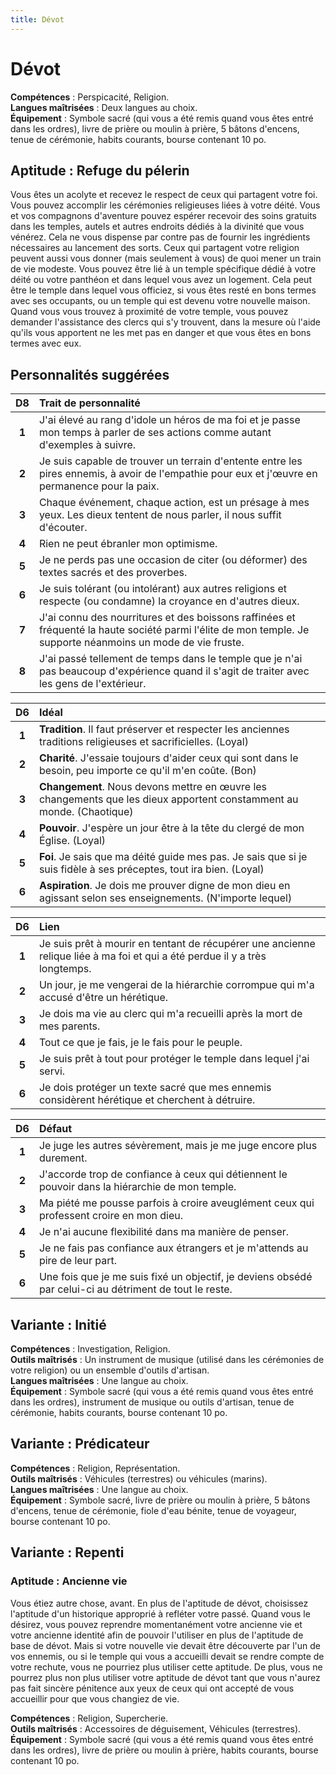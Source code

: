 ```yaml
---
title: Dévot
---
```

# Dévot
**Compétences** : Perspicacité, Religion.  
**Langues maîtrisées** : Deux langues au choix.  
**Équipement** : Symbole sacré (qui vous a été remis quand vous êtes entré dans les ordres), livre de prière ou moulin à prière, 5 bâtons d'encens, tenue de cérémonie, habits courants, bourse contenant 10 po.

## Aptitude : Refuge du pélerin
Vous êtes un acolyte et recevez le respect de ceux qui partagent votre foi. Vous pouvez accomplir les cérémonies religieuses liées à votre déité. Vous et vos compagnons d'aventure pouvez espérer recevoir des soins gratuits dans les temples, autels et autres endroits dédiés à la divinité que vous vénérez. Cela ne vous dispense par contre pas de fournir les ingrédients nécessaires au lancement des sorts. Ceux qui partagent votre religion peuvent aussi vous donner (mais seulement à vous) de quoi mener un train de vie modeste. Vous pouvez être lié à un temple spécifique dédié à votre déité ou votre panthéon et dans lequel vous avez un logement. Cela peut être le temple dans lequel vous officiez, si vous êtes resté en bons termes avec ses occupants, ou un temple qui est devenu votre nouvelle maison. Quand vous vous trouvez à proximité de votre temple, vous pouvez demander l'assistance des clercs qui s'y trouvent, dans la mesure où l'aide qu'ils vous apportent ne les met pas en danger et que vous êtes en bons termes avec eux.

## Personnalités suggérées

| D8 | Trait de personnalité |
|:-:|:-|
| **1** | J'ai élevé au rang d'idole un héros de ma foi et je passe mon temps à parler de ses actions comme autant d'exemples à suivre. |
| **2** | Je suis capable de trouver un terrain d'entente entre les pires ennemis, à avoir de l'empathie pour eux et j'œuvre en permanence pour la paix. |
| **3** | Chaque événement, chaque action, est un présage à mes yeux. Les dieux tentent de nous parler, il nous suffit d'écouter. |
| **4** | Rien ne peut ébranler mon optimisme. |
| **5** | Je ne perds pas une occasion de citer (ou déformer) des textes sacrés et des proverbes. |
| **6** | Je suis tolérant (ou intolérant) aux autres religions et respecte (ou condamne) la croyance en d'autres dieux. |
| **7** | J'ai connu des nourritures et des boissons raffinées et fréquenté la haute société parmi l'élite de mon temple. Je supporte néanmoins un mode de vie fruste. |
| **8** | J'ai passé tellement de temps dans le temple que je n'ai pas beaucoup d'expérience quand il s'agit de traiter avec les gens de l'extérieur. |

| D6 | Idéal |
|:-:|:-|
| **1** | **Tradition**. Il faut préserver et respecter les anciennes traditions religieuses et sacrificielles. (Loyal) |
| **2** | **Charité**. J'essaie toujours d'aider ceux qui sont dans le besoin, peu importe ce qu'il m'en coûte. (Bon) |
| **3** | **Changement**. Nous devons mettre en œuvre les changements que les dieux apportent constamment au monde. (Chaotique) |
| **4** | **Pouvoir**. J'espère un jour être à la tête du clergé de mon Église. (Loyal) |
| **5** | **Foi**. Je sais que ma déité guide mes pas. Je sais que si je suis fidèle à ses préceptes, tout ira bien. (Loyal) |
| **6** | **Aspiration**. Je dois me prouver digne de mon dieu en agissant selon ses enseignements. (N'importe lequel) |

| D6 | Lien |
|:-:|:-|
| **1** | Je suis prêt à mourir en tentant de récupérer une ancienne relique liée à ma foi et qui a été perdue il y a très longtemps. |
| **2** | Un jour, je me vengerai de la hiérarchie corrompue qui m'a accusé d'être un hérétique. |
| **3** | Je dois ma vie au clerc qui m'a recueilli après la mort de mes parents. |
| **4** | Tout ce que je fais, je le fais pour le peuple. |
| **5** | Je suis prêt à tout pour protéger le temple dans lequel j'ai servi. |
| **6** | Je dois protéger un texte sacré que mes ennemis considèrent hérétique et cherchent à détruire. |

| D6 | Défaut |
|:-:|:-|
| **1** | Je juge les autres sévèrement, mais je me juge encore plus durement. |
| **2** | J'accorde trop de confiance à ceux qui détiennent le pouvoir dans la hiérarchie de mon temple. |
| **3** | Ma piété me pousse parfois à croire aveuglément ceux qui professent croire en mon dieu. |
| **4** | Je n'ai aucune flexibilité dans ma manière de penser. |
| **5** | Je ne fais pas confiance aux étrangers et je m'attends au pire de leur part. |
| **6** | Une fois que je me suis fixé un objectif, je deviens obsédé par celui-ci au détriment de tout le reste. |

## Variante : Initié

**Compétences** : Investigation, Religion.  
**Outils maîtrisés** : Un instrument de musique (utilisé dans les cérémonies de votre religion) ou un ensemble d'outils d'artisan.  
**Langues maîtrisées** : Une langue au choix.  
**Équipement** : Symbole sacré (qui vous a été remis quand vous êtes entré dans les ordres), instrument de musique ou outils d'artisan, tenue de cérémonie, habits courants, bourse contenant 10 po.

## Variante : Prédicateur

**Compétences** : Religion, Représentation.  
**Outils maîtrisés** : Véhicules (terrestres) ou véhicules (marins).  
**Langues maîtrisées** : Une langue au choix.  
**Équipement** : Symbole sacré, livre de prière ou moulin à prière, 5 bâtons d'encens, tenue de cérémonie, fiole d'eau bénite, tenue de voyageur, bourse contenant 10 po.

## Variante : Repenti

### Aptitude : Ancienne vie
Vous étiez autre chose, avant. En plus de l'aptitude de dévot, choisissez l'aptitude d'un historique approprié à refléter votre passé. Quand vous le désirez, vous pouvez reprendre momentanément votre ancienne vie et votre ancienne identité afin de pouvoir l'utiliser en plus de l'aptitude de base de dévot. Mais si votre nouvelle vie devait être découverte par l'un de vos ennemis, ou si le temple qui vous a accueilli devait se rendre compte de votre rechute, vous ne pourriez plus utiliser cette aptitude. De plus, vous ne pourrez plus non plus utiliser votre aptitude de dévot tant que vous n'aurez pas fait sincère pénitence aux yeux de ceux qui ont accepté de vous accueillir pour que vous changiez de vie.

**Compétences** : Religion, Supercherie.  
**Outils maîtrisés** : Accessoires de déguisement, Véhicules (terrestres).  
**Équipement** : Symbole sacré (qui vous a été remis quand vous êtes entré dans les ordres), livre de prière ou moulin à prière, habits courants, bourse contenant 10 po.
